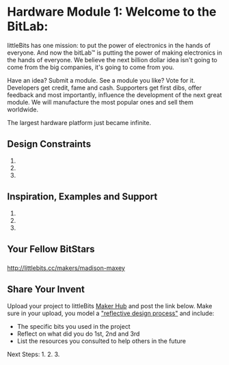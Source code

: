 
# Hardware Module 1: Welcome to the BitLab:

littleBits has one mission: to put the power of electronics in the hands of everyone. And now the bitLab™ is putting the power of making electronics in the hands of everyone. We believe the next billion dollar idea isn't going to come from the big companies, it's going to come from you.

Have an idea? Submit a module. See a module you like? Vote for it. Developers get credit, fame and cash. Supporters get first dibs, offer feedback and most importantly, influence the development of the next great module. We will manufacture the most popular ones and sell them worldwide.

The largest hardware platform just became infinite.
 

## Design Constraints
1. 
2. 
3. 

## Inspiration, Examples and Support

1. 
2. 
3. 

## Your Fellow BitStars
### 
http://littlebits.cc/makers/madison-maxey

### 

## Share Your Invent 
Upload your project to littleBits [Maker Hub](http://littlebits.cc/projects) and post the link below. Make sure in your upload, you model a ["reflective design process"](http://en.wikipedia.org/wiki/Reflective_practice) and include:
- The specific bits you used in the project
- Reflect on what did you do 1st, 2nd and 3rd
- List the resources you consulted to help others in the future

Next Steps:
1. 
2. 
3. 





